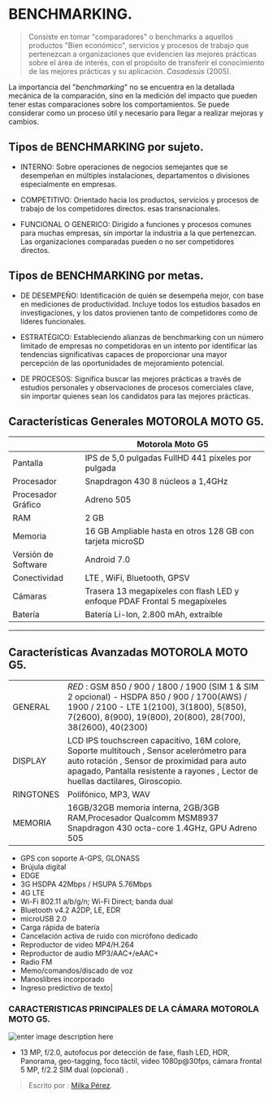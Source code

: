  # BENCHMARKING.
>Consiste en tomar "comparadores" o benchmarks a aquellos productos "Bien económico", servicios y procesos de trabajo que pertenezcan a organizaciones que evidencien las mejores prácticas  sobre el área de interés, con el propósito de transferir el   conocimiento de las mejores prácticas y su aplicación. _Casadesús_ (2005).

La importancia del "_benchmarking_" no se encuentra en la detallada mecánica de la comparación, sino en la medición del impacto que pueden tener estas comparaciones sobre los comportamientos. Se puede considerar como un proceso útil y necesario para llegar a realizar mejoras y cambios.

## Tipos de BENCHMARKING por sujeto.

- INTERNO:  Sobre operaciones de negocios semejantes que se desempeñan en múltiples instalaciones, departamentos o divisiones especialmente en empresas.
 
-  COMPETITIVO: Orientado hacia los productos, servicios y procesos de trabajo de los competidores directos. esas transnacionales.

- FUNCIONAL O GENERICO: Dirigido a funciones y procesos comunes para muchas empresas, sin importar la industria a la que pertenezcan. Las organizaciones comparadas pueden o no ser competidores directos.

## Tipos de BENCHMARKING por metas.

- DE DESEMPEÑO: Identificación de quién se desempeña mejor, con base en mediciones de productividad. Incluye todos los estudios basados en investigaciones, y los datos provienen tanto de competidores como de líderes funcionales. 

- ESTRATÉGICO: Estableciendo alianzas de benchmarking con un número limitado de empresas no competidoras en un intento por identificar las tendencias significativas capaces de proporcionar una mayor percepción de las oportunidades de mejoramiento potencial. 

- DE PROCESOS: Significa buscar las mejores prácticas a través de estudios personales y observaciones de procesos comerciales clave, sin importar quienes sean los candidatos para las mejores prácticas.


## Características Generales MOTOROLA MOTO G5.

|  | Motorola Moto G5 |
|--|--|
| Pantalla | IPS de 5,0 pulgadas FullHD 441 píxeles por pulgada | 
|Procesador  | Snapdragon 430 8 núcleos a 1,4GHz  |
|Procesador Gráfico  | Adreno 505  |
| RAM | 2 GB |
| Memoria | 16 GB Ampliable hasta en otros 128 GB con tarjeta microSD  |
| Versión de Software | Android 7.0 |
| Conectividad | LTE , WiFi, Bluetooth, GPSV |
|  Cámaras|  Trasera 13 megapíxeles con flash LED y enfoque PDAF Frontal 5 megapíxeles|
|Batería | Batería Li-Ion, 2.800 mAh, extraíble |
---
## Características Avanzadas MOTOROLA MOTO G5.

| |  |
|--|--|
| GENERAL |*RED* : GSM 850 / 900 / 1800 / 1900 (SIM 1 & SIM 2 opcional) - HSDPA 850 / 900 / 1700(AWS) / 1900 / 2100 - LTE 1(2100), 3(1800), 5(850), 7(2600), 8(900), 19(800), 20(800), 28(700), 38(2600), 40(2300)
| DISPLAY | LCD IPS touchscreen capacitivo, 16M colore, Soporte multitouch  , Sensor acelerómetro para auto rotación , Sensor de proximidad para auto apagado, Pantalla resistente a rayones , Lector de huellas dactilares, Giroscopio.
| RINGTONES| Polifónico, MP3, WAV 
| MEMORIA |16GB/32GB memoria interna, 2GB/3GB RAM,Procesador Qualcomm MSM8937 Snapdragon 430 octa-core 1.4GHz, GPU Adreno 505  |

- GPS con soporte A-GPS, GLONASS  
- Brújula digital  
- EDGE  
- 3G HSDPA 42Mbps / HSUPA 5.76Mbps  
- 4G LTE  
- Wi-Fi 802.11 a/b/g/n; Wi-Fi Direct; banda dual          
- Bluetooth v4.2 A2DP, LE, EDR                              
- microUSB 2.0  
- Carga rápida de batería  
- Cancelación activa de ruido con micrófono dedicado  
- Reproductor de video MP4/H.264  
- Reproductor de audio MP3/AAC+/eAAC+  
- Radio FM  
- Memo/comandos/discado de voz  
- Manoslibres incorporado  
- Ingreso predictivo de texto|



 ### CARACTERISTICAS PRINCIPALES DE LA CÁMARA MOTOROLA MOTO G5.
 ![enter image description here](https://cdn4.cnet.com/img/7WQwjd1Uzd8NMnqn2yKCmbUklcg=/770x433/2017/02/25/f756f85c-c1da-454c-9e81-2ed3e31b168a/motorola-moto-g5-plus-2.jpg)
- 13 MP, f/2.0, autofocus por detección de fase, flash LED, HDR, Panorama, geo-tagging, foco táctil, video 1080p@30fps, cámara frontal 5 MP, f/2.2 SIM dual (opcional) .



> Escrito por : [Milka Pérez](https://github.com/Milka-Prz).
